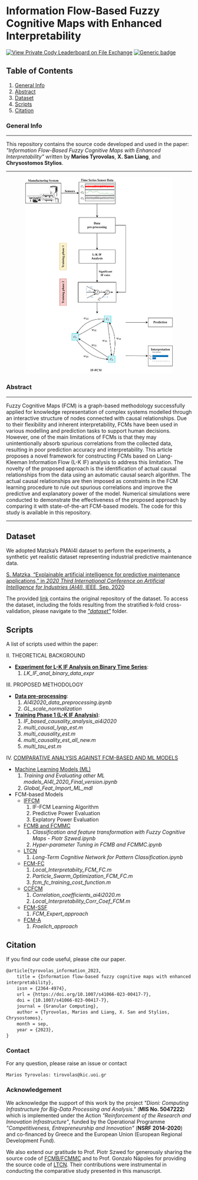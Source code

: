 # Information Flow-Based Fuzzy Cognitive Maps with Enhanced Interpretability
[![View Private Cody Leaderboard on File Exchange](https://www.mathworks.com/matlabcentral/images/matlab-file-exchange.svg)](https://www.mathworks.com/products/matlab.html) [![Generic badge](https://img.shields.io/badge/Python-Powered-<COLOR>.svg)](https://www.python.org/)


## Table of Contents
1. [General Info](#general-info)
2. [Abstract](#abstract)
3. [Dataset](#dataset)
4. [Scripts](#scripts)
5. [Citation](#citation)

### General Info
***
This repository contains the source code developed and used in the paper: *"Information Flow-Based Fuzzy Cognitive Maps with Enhanced Interpretability"* written by **Marios Tyrovolas**, **X. San Liang**, and **Chrysostomos Stylios**. 
***

<p align="center">
<img src="proposed_methodology_block%20diagram.png" alt="Proposed Methodology" width="400">
</p>

### Abstract
***
Fuzzy Cognitive Maps (FCM) is a graph-based methodology successfully applied for knowledge representation of complex systems modelled through an interactive structure of nodes connected with causal relationships. Due to their flexibility and inherent interpretability, FCMs have been used in various modelling and prediction tasks to support human decisions. However, one of the main limitations of FCMs is that they may unintentionally absorb spurious correlations from the collected data, resulting in poor prediction accuracy and interpretability. This article proposes a novel framework for constructing FCMs based on Liang-Kleeman Information Flow (L-K IF) analysis to address this limitation. The novelty of the proposed approach is the identification of actual causal relationships from the data using an automatic causal search algorithm.  The actual causal relationships are then imposed as constraints in the FCM learning procedure to rule out spurious correlations and improve the predictive and explanatory power of the model. Numerical simulations were conducted to demonstrate the effectiveness of the proposed approach by comparing it with state-of-the-art FCM-based models. The code for this study is available in this repository.
***

## Dataset

We adopted Matzka’s PMAI4I dataset to perform the experiments, a synthetic yet realistic dataset representing industrial predictive maintenance data.

[S. Matzka, “Explainable artificial intelligence for predictive maintenance applications,” in *2020 Third International Conference on Artificial Intelligence for Industries (AI4I).* IEEE, Sep. 2020](https://ieeexplore.ieee.org/document/9253083)

The provided [link](https://archive.ics.uci.edu/dataset/601/ai4i+2020+predictive+maintenance+dataset) contains the original repository of the dataset. To access the dataset, including the folds resulting from the stratified k-fold cross-validation, please navigate to the [*"dataset"*](https://github.com/marios-tyrovolas/A-Novel-Framework-for-Enhanced-Interpretability-in-Fuzzy-Cognitive-Maps/tree/main/dataset) folder.

## Scripts

A list of scripts used within the paper:

II. THEORETICAL BACKGROUND

* [**Experiment for L-K IF Analysis on Binary Time Series**](https://github.com/marios-tyrovolas/Information-Flow-Based-Fuzzy-Cognitive-Maps-with-Enhanced-Interpretability/tree/main/LK_IF_anal_binary_data_expr): 
  1. *LK_IF_anal_binary_data_expr*

III. PROPOSED METHODOLOGY

* [**Data pre-processing**](https://github.com/marios-tyrovolas/Information-Flow-Based-Fuzzy-Cognitive-Maps-with-Enhanced-Interpretability/tree/main/data_preprocessing): 
  1. *AI4I2020_data_preprocessing.ipynb*
  2. *GL_scale_normalization* 
* [**Training Phase 1 (L-K IF Analysis)**](https://github.com/marios-tyrovolas/Information-Flow-Based-Fuzzy-Cognitive-Maps-with-Enhanced-Interpretability/tree/main/IF_based_causality_analysis_ai4i2020):
  1. *IF_based_causality_analysis_ai4i2020* 
  2. *multi_causal_lyap_est.m*
  3. *multi_causality_est.m*
  4. *multi_causality_est_all_new.m*
  5. *multi_tau_est.m*

IV. [COMPARATIVE ANALYSIS AGAINST FCM-BASED AND ML MODELS](https://github.com/marios-tyrovolas/Information-Flow-Based-Fuzzy-Cognitive-Maps-with-Enhanced-Interpretability/tree/main/experimental_setup)
  
   * [Machine Learning Models (ML)](https://github.com/marios-tyrovolas/Information-Flow-Based-Fuzzy-Cognitive-Maps-with-Enhanced-Interpretability/tree/main/experimental_setup/ML)
     1. *Training and Evaluating other ML models_AI4I_2020_Final_version.ipynb*
     2. *Global_Feat_Import_ML_mdl*
  * FCM-based Models
    * [IFFCM](https://github.com/marios-tyrovolas/Information-Flow-Based-Fuzzy-Cognitive-Maps-with-Enhanced-Interpretability/tree/main/experimental_setup/IFFCM)
      1. IF-FCM Learning Algorithm
      3. Predictive Power Evaluation
      4. Explatory Power Evaluation
    * [FCMB and FCMMC](https://github.com/marios-tyrovolas/Information-Flow-Based-Fuzzy-Cognitive-Maps-with-Enhanced-Interpretability/tree/main/experimental_setup/FCMB_FCMMC)
      1. *Classification and feature transformation with Fuzzy Cognitive Maps - Piotr Szwed.ipynb*
      2. *Hyper-parameter Tuning in FCMB and FCMMC.ipynb*
    * [LTCN](https://github.com/marios-tyrovolas/Information-Flow-Based-Fuzzy-Cognitive-Maps-with-Enhanced-Interpretability/tree/main/experimental_setup/LTCN)
      1. *Long-Term Cognitive Network for Pattern Classification.ipynb*
    * [FCM-FC](https://github.com/marios-tyrovolas/Information-Flow-Based-Fuzzy-Cognitive-Maps-with-Enhanced-Interpretability/tree/main/experimental_setup/FCM_FC)
      1. *Local_Interpretabiity_FCM_FC.m*
      2. *Particle_Swarm_Optimization_FCM_FC.m*
      3. *fcm_fc_training_cost_function.m*
    * [CCFCM](https://github.com/marios-tyrovolas/Information-Flow-Based-Fuzzy-Cognitive-Maps-with-Enhanced-Interpretability/tree/main/experimental_setup/CCFCM)
      1. *Correlation_coefficients_ai4i2020.m*
      2. *Local_Interpretability_Corr_Coef_FCM.m*
    * [FCM-SSF](https://github.com/marios-tyrovolas/Information-Flow-Based-Fuzzy-Cognitive-Maps-with-Enhanced-Interpretability/tree/main/experimental_setup/FCM_Expert_approach)
      1. *FCM_Expert_approach*
    * [FCM-A](https://github.com/marios-tyrovolas/Information-Flow-Based-Fuzzy-Cognitive-Maps-with-Enhanced-Interpretability/tree/main/experimental_setup/Froelich_approach)
      1. *Froelich_approach*

## Citation

If you find our code useful, please cite our paper. 

```
@article{tyrovolas_information_2023,
	title = {Information flow-based fuzzy cognitive maps with enhanced interpretability},
	issn = {2364-4974},
	url = {https://doi.org/10.1007/s41066-023-00417-7},
	doi = {10.1007/s41066-023-00417-7},
	journal = {Granular Computing},
	author = {Tyrovolas, Marios and Liang, X. San and Stylios, Chrysostomos},
	month = sep,
	year = {2023},
}
```

### Contact

For any question, please raise an issue or contact

```
Marios Tyrovolas: tirovolas@kic.uoi.gr
```
### Acknowledgement

We acknowledge the support of this work by the project *"Dioni: Computing Infrastructure for Big-Data Processing and Analysis."* (**MIS No. 5047222**) which is implemented under the Action *"Reinforcement of the Research and Innovation Infrastructure"*, funded by the Operational Programme *"Competitiveness, Entrepreneurship and Innovation"* (**NSRF 2014-2020**) and co-financed by Greece and the European Union (European Regional Development Fund).

We also extend our gratitude to Prof. Piotr Szwed for generously sharing the source code of [FCMB/FCMMC](https://github.com/pszwed-ai/fcm_classifier_transformer) and to Prof. Gonzalo Nápoles for providing the source code of [LTCN](https://github.com/gnapoles/ltcn-classifier). Their contributions were instrumental in conducting the comparative study presented in this manuscript.


